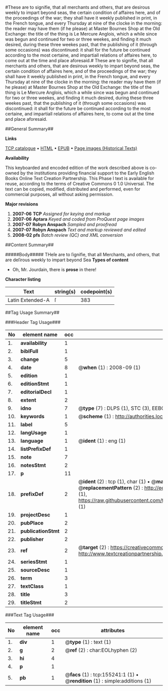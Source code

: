 #These are to signifie, that all merchants and others, that are desirous weekly to impart beyond seas, the certain condition of affaires here, and of the proceedings of the war; they shall have it weekly published in print, in the French tongue, and every Thursday at nine of the clocke in the morning: the reader may have them (if he please) at Master Bournes Shop at the Old Exchange: the title of the thing is Le Mercure Anglois, which a while since was begun and continued for two or three weekes, and finding it much desired, during these three weekes past, that the publishing of it (through some occasions) was discontinued: it shall for the future be continued according to the most certaine, and impartiall relations of affaires here, to come out at the time and place aforesaid.#
These are to signifie, that all merchants and others, that are desirous weekly to impart beyond seas, the certain condition of affaires here, and of the proceedings of the war; they shall have it weekly published in print, in the French tongue, and every Thursday at nine of the clocke in the morning: the reader may have them (if he please) at Master Bournes Shop at the Old Exchange: the title of the thing is Le Mercure Anglois, which a while since was begun and continued for two or three weekes, and finding it much desired, during these three weekes past, that the publishing of it (through some occasions) was discontinued: it shall for the future be continued according to the most certaine, and impartiall relations of affaires here, to come out at the time and place aforesaid.

##General Summary##

**Links**

[TCP catalogue](http://www.ota.ox.ac.uk/tcp/)  • 
[HTML](http://tei.it.ox.ac.uk/tcp/Texts-HTML/free/A95/A95695.html)  • 
[EPUB](http://tei.it.ox.ac.uk/tcp/Texts-EPUB/free/A95/A95695.epub) • 
[Page images (Historical Texts)](https://data.historicaltexts.jisc.ac.uk/view?pubId=eebo-99859673e&pageId=eebo-99859673e-155241-1)

**Availability**

This keyboarded and encoded edition of the
	       work described above is co-owned by the institutions
	       providing financial support to the Early English Books
	       Online Text Creation Partnership. This Phase I text is
	       available for reuse, according to the terms of Creative
	       Commons 0 1.0 Universal. The text can be copied,
	       modified, distributed and performed, even for
	       commercial purposes, all without asking permission.

**Major revisions**

1. __2007-06__ __TCP__ *Assigned for keying and markup*
1. __2007-06__ __Aptara__ *Keyed and coded from ProQuest page images*
1. __2007-07__ __Robyn Anspach__ *Sampled and proofread*
1. __2007-07__ __Robyn Anspach__ *Text and markup reviewed and edited*
1. __2008-02__ __pfs__ *Batch review (QC) and XML conversion*

##Content Summary##

#####Body#####
THeſe are to ſignifie, that all Merchants, and others,
that are deſirous weekly to impart beyond
Sea
**Types of content**

  * Oh, Mr. Jourdain, there is **prose** in there!

**Character listing**


|Text|string(s)|codepoint(s)|
|---|---|---|
|Latin Extended-A|ſ|383|

##Tag Usage Summary##

###Header Tag Usage###

|No|element name|occ|attributes|
|---|---|---|---|
|1.|__availability__|1||
|2.|__biblFull__|1||
|3.|__change__|5||
|4.|__date__|8| @__when__ (1) : 2008-09 (1)|
|5.|__edition__|1||
|6.|__editionStmt__|1||
|7.|__editorialDecl__|1||
|8.|__extent__|2||
|9.|__idno__|7| @__type__ (7) : DLPS (1), STC (3), EEBO-CITATION (1), PROQUEST (1), VID (1)|
|10.|__keywords__|1| @__scheme__ (1) : http://authorities.loc.gov/ (1)|
|11.|__label__|5||
|12.|__langUsage__|1||
|13.|__language__|1| @__ident__ (1) : eng (1)|
|14.|__listPrefixDef__|1||
|15.|__note__|7||
|16.|__notesStmt__|2||
|17.|__p__|11||
|18.|__prefixDef__|2| @__ident__ (2) : tcp (1), char (1)  •  @__matchPattern__ (2) : ([0-9\-]+):([0-9IVX]+) (1), (.+) (1)  •  @__replacementPattern__ (2) : http://eebo.chadwyck.com/downloadtiff?vid=$1&page=$2 (1), https://raw.githubusercontent.com/textcreationpartnership/Texts/master/tcpchars.xml#$1 (1)|
|19.|__projectDesc__|1||
|20.|__pubPlace__|2||
|21.|__publicationStmt__|2||
|22.|__publisher__|2||
|23.|__ref__|2| @__target__ (2) : https://creativecommons.org/publicdomain/zero/1.0/ (1), http://www.textcreationpartnership.org/docs/. (1)|
|24.|__seriesStmt__|1||
|25.|__sourceDesc__|1||
|26.|__term__|3||
|27.|__textClass__|1||
|28.|__title__|3||
|29.|__titleStmt__|2||


###Text Tag Usage###

|No|element name|occ|attributes|
|---|---|---|---|
|1.|__div__|1| @__type__ (1) : text (1)|
|2.|__g__|2| @__ref__ (2) : char:EOLhyphen (2)|
|3.|__hi__|4||
|4.|__p__|1||
|5.|__pb__|1| @__facs__ (1) : tcp:155241:1 (1)  •  @__rendition__ (1) : simple:additions (1)|
